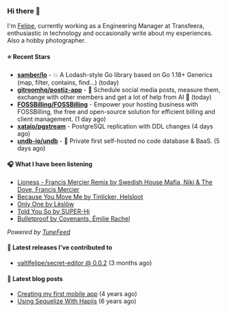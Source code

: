 ### Hi there 👋

I'm [Felipe](https://felipevm.com), currently working as a Engineering Manager at Transfeera, enthusiastic in technology and occasionally write about my experiences. Also a hobby photographer.

#### ⭐ Recent Stars
- **[samber/lo](https://github.com/samber/lo)** - 💥  A Lodash-style Go library based on Go 1.18&#43; Generics (map, filter, contains, find...) (today)
- **[gitroomhq/postiz-app](https://github.com/gitroomhq/postiz-app)** - 📨 Schedule social media posts, measure them, exchange with other members and get a lot of help from AI 🚀 (today)
- **[FOSSBilling/FOSSBilling](https://github.com/FOSSBilling/FOSSBilling)** - Empower your hosting business with FOSSBilling, the free and open-source solution for efficient billing and client management. (1 day ago)
- **[xataio/pgstream](https://github.com/xataio/pgstream)** - PostgreSQL replication with DDL changes (4 days ago)
- **[undb-io/undb](https://github.com/undb-io/undb)** - 🚀 Private first self-hosted no code database &amp; BaaS. (5 days ago)

#### 🎧 What I have been listening
- [Lioness - Francis Mercier Remix by Swedish House Mafia, Niki &amp; The Dove, Francis Mercier](https://open.spotify.com/track/6TgpTpkYneftsKfovhWQiq)
- [Because You Move Me by Tinlicker, Helsloot](https://open.spotify.com/track/05GvwwTLLID738BbKN1ze0)
- [Only One by Lèslöw](https://open.spotify.com/track/3JdXdwOlmKgHGOquInHbgf)
- [Told You So by SUPER-Hi](https://open.spotify.com/track/6U1qO61UVeXwDoaylXvBc5)
- [Bulletproof by Covenants, Émilie Rachel](https://open.spotify.com/track/4RhfvPYpC9GPGq5G9TOiq9)

_Powered by [TuneFeed](https://tunefeed.app?ref=valtlfelipe-gh-profile)_ 

#### 🚀 Latest releases I've contributed to


- [valtlfelipe/secret-editor @ 0.0.2](https://github.com/valtlfelipe/secret-editor/releases/tag/0.0.2) (3 months ago)

#### 📄 Latest blog posts
- [Creating my first mobile app](https://felipevm.com/posts/creating-my-first-mobile-app/) (4 years ago)
- [Using Sequelize With Hapijs](https://felipevm.com/posts/using-sequelize-with-hapijs/) (6 years ago)
